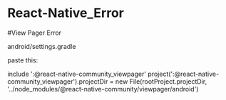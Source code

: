 # React-Native_Error

#View Pager Error

android/settings.gradle

paste this:

include ':@react-native-community_viewpager'
project(':@react-native-community_viewpager').projectDir = new File(rootProject.projectDir, '../node_modules/@react-native-community/viewpager/android')
